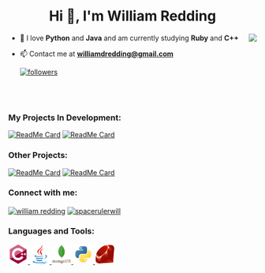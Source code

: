 <h1 align="center">Hi 👋, I'm William Redding</h1>

  <img align="right" src="https://github-readme-stats.vercel.app/api/top-langs?username=spacerulerwill&show_icons=true&locale=en&layout=compact">

- 🌱 I love **Python** and **Java** and am currently studying **Ruby** and **C++**
  
- 📫 Contact me at **williamdredding@gmail.com**

   <a href="https://github.com/Spacerulerwill/"><img alt="followers" title="Follow me on Github" src="https://img.shields.io/github/followers/Spacerulerwill?color=236ad3&style=for-the-badge&logo=github&label=Follow"></a>
<br/><br/><br/><br/>
<h3 align="left">My Projects In Development:</h3>

[![ReadMe Card](https://github-readme-stats.vercel.app/api/pin/?username=Spacerulerwill&repo=Algorithms)](https://github.com/Spacerulerwill/Algorithms)
[![ReadMe Card](https://github-readme-stats.vercel.app/api/pin/?username=Spacerulerwill&repo=CSGO-Case-Bot)](https://github.com/Spacerulerwill/CSGO-Case-Bot)

<h3 align="left">Other Projects: </h3>

[![ReadMe Card](https://github-readme-stats.vercel.app/api/pin/?username=Spacerulerwill&repo=YT-WAV)](https://github.com/Spacerulerwill/YT-WAV)
[![ReadMe Card](https://github-readme-stats.vercel.app/api/pin/?username=Spacerulerwill&repo=Wordle)](https://github.com/Spacerulerwill/Wordle)

<h3 align="left">Connect with me:</h3>
<p align="left">
<a href="https://www.youtube.com/c/WilliamReddingGuitar" target="blank"><img align="center" src="https://raw.githubusercontent.com/rahuldkjain/github-profile-readme-generator/master/src/images/icons/Social/youtube.svg" alt="william redding" height="30" width="40" /></a>
<a href="https://www.leetcode.com/spacerulerwill" target="blank"><img align="center" src="https://raw.githubusercontent.com/rahuldkjain/github-profile-readme-generator/master/src/images/icons/Social/leet-code.svg" alt="spacerulerwill" height="30" width="40" /></a>
</p>

<h3 align="left">Languages and Tools:</h3>
<p align="left"> <a href="https://www.w3schools.com/cpp/" target="_blank" rel="noreferrer"> <img src="https://raw.githubusercontent.com/devicons/devicon/master/icons/cplusplus/cplusplus-original.svg" alt="cplusplus" width="40" height="40"/> </a> <a href="https://www.java.com" target="_blank" rel="noreferrer"> <img src="https://raw.githubusercontent.com/devicons/devicon/master/icons/java/java-original.svg" alt="java" width="40" height="40"/> </a> <a href="https://www.mongodb.com/" target="_blank" rel="noreferrer"> <img src="https://raw.githubusercontent.com/devicons/devicon/master/icons/mongodb/mongodb-original-wordmark.svg" alt="mongodb" width="40" height="40"/> </a> <a href="https://www.python.org" target="_blank" rel="noreferrer"> <img src="https://raw.githubusercontent.com/devicons/devicon/master/icons/python/python-original.svg" alt="python" width="40" height="40"/> </a> <a href="https://www.ruby-lang.org/en/" target="_blank" rel="noreferrer"> <img src="https://raw.githubusercontent.com/devicons/devicon/master/icons/ruby/ruby-original.svg" alt="ruby" width="40" height="40"/> </a> </p>
